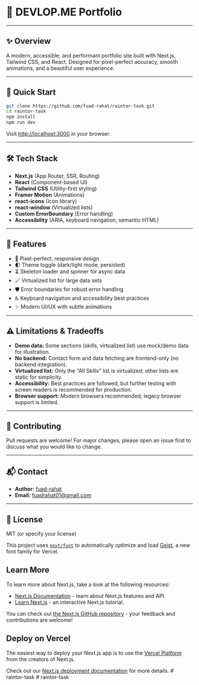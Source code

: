 # 🚀 DEVLOP.ME Portfolio

---

## ✨ Overview
A modern, accessible, and performant portfolio site built with Next.js, Tailwind CSS, and React. Designed for pixel-perfect accuracy, smooth animations, and a beautiful user experience.

---

## 🏁 Quick Start

```bash
git clone https://github.com/fuad-rahat/raintor-task.git
cd raintor-task
npm install
npm run dev
```
Visit [http://localhost:3000](http://localhost:3000) in your browser.

---

## 🛠️ Tech Stack
- **Next.js** (App Router, SSR, Routing)
- **React** (Component-based UI)
- **Tailwind CSS** (Utility-first styling)
- **Framer Motion** (Animations)
- **react-icons** (Icon library)
- **react-window** (Virtualized lists)
- **Custom ErrorBoundary** (Error handling)
- **Accessibility** (ARIA, keyboard navigation, semantic HTML)

---

## 🌟 Features
- 🎨 Pixel-perfect, responsive design
- 🌓 Theme toggle (dark/light mode, persisted)
- ⏳ Skeleton loader and spinner for async data
- 🪄 Virtualized list for large data sets
- 🛡️ Error boundaries for robust error handling
- ♿ Keyboard navigation and accessibility best practices
- ✨ Modern UI/UX with subtle animations

---

## ⚠️ Limitations & Tradeoffs
- **Demo data:** Some sections (skills, virtualized list) use mock/demo data for illustration.
- **No backend:** Contact form and data fetching are frontend-only (no backend integration).
- **Virtualized list:** Only the "All Skills" list is virtualized; other lists are static for simplicity.
- **Accessibility:** Best practices are followed, but further testing with screen readers is recommended for production.
- **Browser support:** Modern browsers recommended; legacy browser support is limited.


---

## 🤝 Contributing
Pull requests are welcome! For major changes, please open an issue first to discuss what you would like to change.

---

## 📬 Contact
- **Author:** [fuad-rahat](https://github.com/fuad-rahat)
- **Email:** fuadrahat01@gmail.com

---

## 📄 License
MIT (or specify your license)

This project uses [`next/font`](https://nextjs.org/docs/app/building-your-application/optimizing/fonts) to automatically optimize and load [Geist](https://vercel.com/font), a new font family for Vercel.

## Learn More

To learn more about Next.js, take a look at the following resources:

- [Next.js Documentation](https://nextjs.org/docs) - learn about Next.js features and API.
- [Learn Next.js](https://nextjs.org/learn) - an interactive Next.js tutorial.

You can check out [the Next.js GitHub repository](https://github.com/vercel/next.js) - your feedback and contributions are welcome!

## Deploy on Vercel

The easiest way to deploy your Next.js app is to use the [Vercel Platform](https://vercel.com/new?utm_medium=default-template&filter=next.js&utm_source=create-next-app&utm_campaign=create-next-app-readme) from the creators of Next.js.

Check out our [Next.js deployment documentation](https://nextjs.org/docs/app/building-your-application/deploying) for more details.
#   r a i n t o r - t a s k 
 
 #   r a i n t o r - t a s k 
 
 